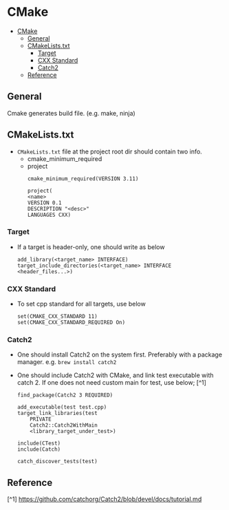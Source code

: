 # CMake

- [CMake](#cmake)
  - [General](#general)
  - [CMakeLists.txt](#cmakeliststxt)
    - [Target](#target)
    - [CXX Standard](#cxx-standard)
    - [Catch2](#catch2)
  - [Reference](#reference)

## General
Cmake generates build file. (e.g. make, ninja)

## CMakeLists.txt
- `CMakeLists.txt` file at the project root dir should contain two info.
  - cmake_minimum_required
  - project
    ```
    cmake_minimum_required(VERSION 3.11)

    project(
    <name>
    VERSION 0.1
    DESCRIPTION "<desc>"
    LANGUAGES CXX)
    ```

### Target
- If a target is header-only, one should write as below
    ```
    add_library(<target_name> INTERFACE)
    target_include_directories(<target_name> INTERFACE <header_files...>)
    ```

### CXX Standard
- To set cpp standard for all targets, use below
    ```
    set(CMAKE_CXX_STANDARD 11)
    set(CMAKE_CXX_STANDARD_REQUIRED On)
    ```

### Catch2
- One should install Catch2 on the system first. Preferably with a package manager. e.g. `brew install catch2`
- One should include Catch2 with CMake, and link test executable with catch 2. If one does not need custom main for test, use below; [^1]

    ```
    find_package(Catch2 3 REQUIRED)

    add_executable(test test.cpp)
    target_link_libraries(test
        PRIVATE
        Catch2::Catch2WithMain
        <library_target_under_test>)

    include(CTest)
    include(Catch)

    catch_discover_tests(test)
    ```

## Reference
[^1] https://github.com/catchorg/Catch2/blob/devel/docs/tutorial.md
